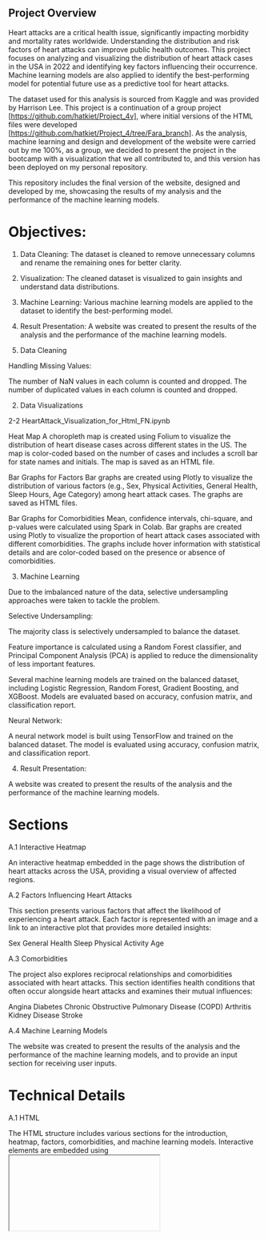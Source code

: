 ## Project Overview
Heart attacks are a critical health issue, significantly impacting morbidity and mortality rates worldwide. Understanding the distribution and risk factors of heart attacks can improve public health outcomes. This project focuses on analyzing and visualizing the distribution of heart attack cases in the USA in 2022 and identifying key factors influencing their occurrence. Machine learning models are also applied to identify the best-performing model for potential future use as a predictive tool for heart attacks.

The dataset used for this analysis is sourced from Kaggle and was provided by Harrison Lee. This project is a continuation of a group project [https://github.com/hatkiet/Project_4v], where initial versions of the HTML files were developed [https://github.com/hatkiet/Project_4/tree/Fara_branch]. As the analysis, machine learning and design and development of the website were carried out by me 100%, as a group, we decided to present the project in the bootcamp with a visualization that we all contributed to, and this version has been deployed on my personal repository.

This repository includes the final version of the website, designed and developed by me, showcasing the results of my analysis and the performance of the machine learning models.

# Objectives:

1. Data Cleaning: The dataset is cleaned to remove unnecessary columns and rename the remaining ones for better clarity.
2. Visualization: The cleaned dataset is visualized to gain insights and understand data distributions.
3. Machine Learning: Various machine learning models are applied to the dataset to identify the best-performing model.
4. Result Presentation: A website was created to present the results of the analysis and the performance of the machine learning models.

1. Data Cleaning

Handling Missing Values:

The number of NaN values in each column is counted and dropped.
The number of duplicated values in each column is counted and dropped.


2. Data Visualizations

2-2 HeartAttack_Visualization_for_Html_FN.ipynb

Heat Map
A choropleth map is created using Folium to visualize the distribution of heart disease cases across different states in the US. The map is color-coded based on the number of cases and includes a scroll bar for state names and initials. The map is saved as an HTML file.

Bar Graphs for Factors
Bar graphs are created using Plotly to visualize the distribution of various factors (e.g., Sex, Physical Activities, General Health, Sleep Hours, Age Category) among heart attack cases. The graphs are saved as HTML files.

Bar Graphs for Comorbidities
Mean, confidence intervals, chi-square, and p-values were calculated using Spark in Colab. Bar graphs are created using Plotly to visualize the proportion of heart attack cases associated with different comorbidities. The graphs include hover information with statistical details and are color-coded based on the presence or absence of comorbidities.


3. Machine Learning

Due to the imbalanced nature of the data, selective undersampling approaches were taken to tackle the problem.

Selective Undersampling:

The majority class is selectively undersampled to balance the dataset.

Feature importance is calculated using a Random Forest classifier, and Principal Component Analysis (PCA) is applied to reduce the dimensionality of less important features.

Several machine learning models are trained on the balanced dataset, including Logistic Regression, Random Forest, Gradient Boosting, and XGBoost.
Models are evaluated based on accuracy, confusion matrix, and classification report.

Neural Network:

A neural network model is built using TensorFlow and trained on the balanced dataset.
The model is evaluated using accuracy, confusion matrix, and classification report.


4. Result Presentation:

A website was created to present the results of the analysis and the performance of the machine learning models.

# Sections

A.1 Interactive Heatmap

An interactive heatmap embedded in the page shows the distribution of heart attacks across the USA, providing a visual overview of affected regions.

A.2 Factors Influencing Heart Attacks

This section presents various factors that affect the likelihood of experiencing a heart attack. Each factor is represented with an image and a link to an interactive plot that provides more detailed insights:

Sex
General Health
Sleep
Physical Activity
Age

A.3 Comorbidities

The project also explores reciprocal relationships and comorbidities associated with heart attacks. This section identifies health conditions that often occur alongside heart attacks and examines their mutual influences:

Angina
Diabetes
Chronic Obstructive Pulmonary Disease (COPD)
Arthritis
Kidney Disease
Stroke

A.4 Machine Learning Models

The website was created to present the results of the analysis and the performance of the machine learning models, and to provide an input section for receiving user inputs.


# Technical Details

A.1 HTML

The HTML structure includes various sections for the introduction, heatmap, factors, comorbidities, and machine learning models. Interactive elements are embedded using <iframe> tags.

A.2 CSS

The CSS file styles the page, ensuring a clean and professional look. Key styles include:

Body and Section Styles: Defines the font, background color, padding, and margins.
Title and Headers: Styles the main title and section headers.
Interactive Elements: Provides hover effects and transitions for images and links.
Grid Layout: Uses CSS Grid to layout the factor and comorbidity sections.

A.3 JavaScript

A simple JavaScript file handles the interactivity of the plots:
Modal Functionality: Functions to show and close interactive plot modals.

A.4 Deployment
The project was designed and developed by me to be deployed on a hosting platform.
